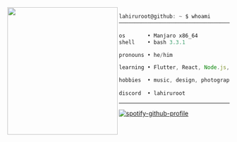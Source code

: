 <!-- Proudly created with GPRM ( https://gprm.itsvg.in ) -->           
<img src="https://github.com/totallynotadi/totallynotadi/blob/main/argonaut0.png" width="250" height="290" align="left"/>

<!-- <img src="argonaut0.png" width="250" height="290" align="left"/> -->

```js
lahiruroot@github: ~ $ whoami
──────────────────────────────────────────────

os       • Manjaro x86_64
shell    • bash 3.3.1

pronouns • he/him

learning • Flutter, React, Node.js, Angular,

hobbies  • music, design, photography.
           
discord  • lahiruroot

```

---

[![spotify-github-profile](https://spotify-github-profile.vercel.app/api/view?uid=31fh5xnzybfkq3fnsdrs4ks2kzgy&cover_image=true&theme=novatorem&show_offline=false&background_color=121212&interchange=false&bar_color=2841bd&bar_color_cover=false)](https://github.com/kittinan/spotify-github-profile)
